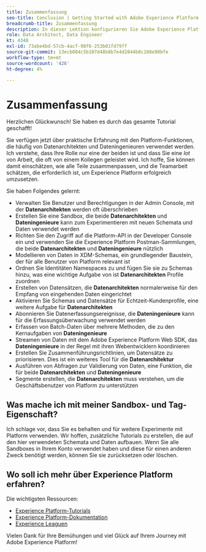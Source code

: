 ```yaml
---
title: Zusammenfassung
seo-title: Conclusion | Getting Started with Adobe Experience Platform for Data Architects and Data Engineers
breadcrumb-title: Zusammenfassung
description: In dieser Lektion konfigurieren Sie Adobe Experience Platform-Benutzerberechtigungen anhand der Admin Console der Adobe.
role: Data Architect, Data Engineer
kt: 4348
exl-id: 73abe4bd-57cb-4acf-98f6-253b01fd79ff
source-git-commit: 13ecb084c5b107d48b8b7e4d2844b8c108e98bfe
workflow-type: tm+mt
source-wordcount: '426'
ht-degree: 4%

---
```


# Zusammenfassung

<!--5min-->

Herzlichen Glückwunsch! Sie haben es durch das gesamte Tutorial geschafft!

Sie verfügen jetzt über praktische Erfahrung mit den Platform-Funktionen, die häufig von Datenarchitekten und Dateningenieuren verwendet werden. Ich verstehe, dass Ihre Rolle nur eine der beiden ist und dass Sie eine _lot_ von Arbeit, die oft von einem Kollegen geleistet wird. Ich hoffe, Sie können damit einschätzen, wie alle Teile zusammenpassen, und die Teamarbeit schätzen, die erforderlich ist, um Experience Platform erfolgreich umzusetzen.

Sie haben Folgendes gelernt:

* Verwalten Sie Benutzer und Berechtigungen in der Admin Console, mit der **Datenarchitekten** werden oft überschrieben
* Erstellen Sie eine Sandbox, die beide **Datenarchitekten** und **Dateningenieure** kann zum Experimentieren mit neuen Schemata und Daten verwendet werden
* Richten Sie den Zugriff auf die Platform-API in der Developer Console ein und verwenden Sie die Experience Platform Postman-Sammlungen, die beide **Datenarchitekten** und **Dateningenieure** nützlich
* Modellieren von Daten in XDM-Schemas, ein grundlegender Baustein, der für alle Benutzer von Platform relevant ist
* Ordnen Sie Identitäten Namespaces zu und fügen Sie sie zu Schemas hinzu, was eine wichtige Aufgabe von ist **Datenarchitekten** Profile zuordnen
* Erstellen von Datensätzen, die **Datenarchitekten** normalerweise für den Empfang von eingehenden Daten eingerichtet
* Aktivieren Sie Schemas und Datensätze für Echtzeit-Kundenprofile, eine weitere Aufgabe für **Datenarchitekten**
* Abonnieren Sie Datenerfassungsereignisse, die **Dateningenieure** kann für die Erfassungsüberwachung verwendet werden
* Erfassen von Batch-Daten über mehrere Methoden, die zu den Kernaufgaben von **Dateningenieure**
* Streamen von Daten mit dem Adobe Experience Platform Web SDK, das **Dateningenieure** in der Regel mit ihren Webentwicklern koordinieren
* Erstellen Sie Zusammenführungsrichtlinien, um Datensätze zu priorisieren. Dies ist ein weiteres Tool für die **Datenarchitektur**
* Ausführen von Abfragen zur Validierung von Daten, eine Funktion, die für beide **Datenarchitekten** und **Dateningenieure**
* Segmente erstellen, die **Datenarchitekten** muss verstehen, um die Geschäftsbenutzer von Platform zu unterstützen



## Was mache ich mit meiner Sandbox- und Tag-Eigenschaft?

Ich schlage vor, dass Sie es behalten und für weitere Experimente mit Platform verwenden. Wir hoffen, zusätzliche Tutorials zu erstellen, die auf den hier verwendeten Schemata und Daten aufbauen. Wenn Sie alle Sandboxes in Ihrem Konto verwendet haben und diese für einen anderen Zweck benötigt werden, können Sie sie zurücksetzen oder löschen.

## Wo soll ich mehr über Experience Platform erfahren?

Die wichtigsten Ressourcen:

* [Experience Platform-Tutorials](https://experienceleague.adobe.com/docs/platform-learn/comprehensive-technical-tutorial/overview.html)
* [Experience Platform-Dokumentation](https://experienceleague.adobe.com/docs/experience-platform/landing/home.html?lang=de)
* [Experience Leaguen](https://experienceleague.adobe.com/?lang=de#dashboard/learning)

Vielen Dank für Ihre Bemühungen und viel Glück auf Ihrem Journey mit Adobe Experience Platform!
